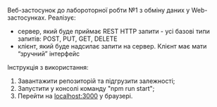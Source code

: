 Веб-застосунок до лабороторної робти №1 з обміну даних у Web-застосунках.
Реалізує:
- сервер, який буде приймає REST HTTP запити - усі базові типи запитів: POST, PUT, GET, DELETE
- клієнт, який буде надсилає запити на сервер. Клієнт має мати “зручний” інтерфейс

Інструкція з використання:
1. Завантажити репозиторій та підгрузити залежності;
2. Запустити у консолі команду "npm run start";
3. Перейти на [localhost:3000](http://localhost:3000/) у браузері.
